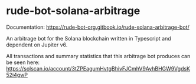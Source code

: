 # rude-bot-solana-arbitrage
Documentation: https://rude-bot-org.gitbook.io/rude-solana-arbitrage-bot/

An arbitrage bot for the Solana blockchain written in Typescript and dependent on Jupiter v6.

All transactions and summary statistics that this arbitrage bot produces can be seen here: https://solscan.io/account/3tZPEagumHvtgBhivFJCmhV9AyhBHGW9VgdsK52i4gwP
